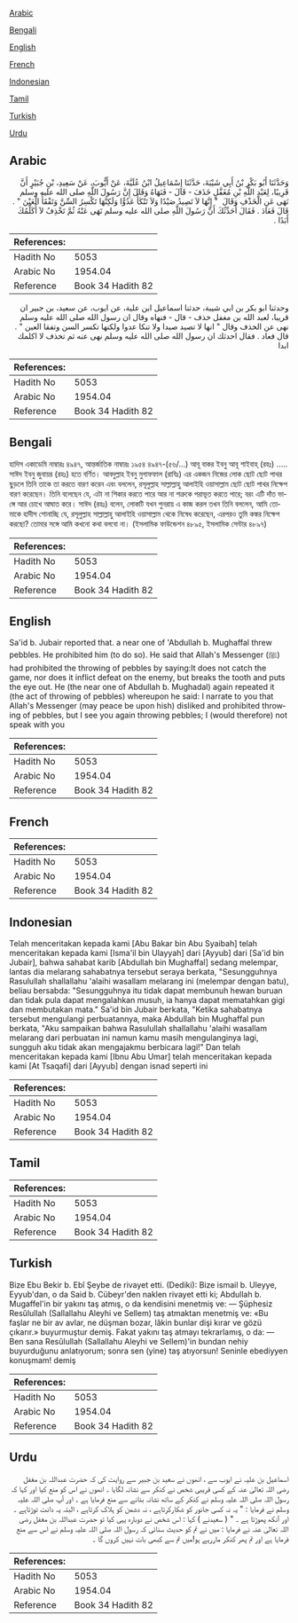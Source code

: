 [Arabic](#arabic)

[Bengali](#bengali)

[English](#english)

[French](#french)

[Indonesian](#indonesian)

[Tamil](#tamil)

[Turkish](#turkish)

[Urdu](#urdu)

## Arabic


<div dir="rtl" lang="ar" style={{fontSize:'larger',backgroundColor:'#f8f9fa',padding:20}}>
وَحَدَّثَنَا أَبُو بَكْرِ بْنُ أَبِي شَيْبَةَ، حَدَّثَنَا إِسْمَاعِيلُ ابْنُ عُلَيَّةَ، عَنْ أَيُّوبَ، عَنْ سَعِيدِ، بْنِ جُبَيْرٍ أَنَّ قَرِيبًا، لِعَبْدِ اللَّهِ بْنِ مُغَفَّلٍ خَذَفَ - قَالَ - فَنَهَاهُ وَقَالَ إِنَّ رَسُولَ اللَّهِ صلى الله عليه وسلم نَهَى عَنِ الْخَذْفِ وَقَالَ ‏ "‏ إِنَّهَا لاَ تَصِيدُ صَيْدًا وَلاَ تَنْكَأُ عَدُوًّا وَلَكِنَّهَا تَكْسِرُ السِّنَّ وَتَفْقَأُ الْعَيْنَ ‏"‏ ‏.‏ قَالَ فَعَادَ ‏.‏ فَقَالَ أُحَدِّثُكَ أَنَّ رَسُولَ اللَّهِ صلى الله عليه وسلم نَهَى عَنْهُ ثُمَّ تَخْذِفُ لاَ أُكَلِّمُكَ أَبَدًا ‏.‏
</div>
<div style={{backgroundColor:'#f8f9fa',padding:20, marginBottom: 10}}><table> <thead> <tr> <th>References:</th> <th></th> </tr> </thead> <tbody><tr><td>Hadith No</td><td>5053</td></tr><tr><td>Arabic No</td><td>1954.04</td></tr><tr><td>Reference</td><td>Book 34 Hadith 82</td></tr></tbody></table></div>


<div dir="rtl" lang="ar" style={{fontSize:'larger',backgroundColor:'#f8f9fa',padding:20}}>
وحدثنا ابو بكر بن ابي شيبة، حدثنا اسماعيل ابن علية، عن ايوب، عن سعيد، بن جبير ان قريبا، لعبد الله بن مغفل خذف - قال - فنهاه وقال ان رسول الله صلى الله عليه وسلم نهى عن الخذف وقال " انها لا تصيد صيدا ولا تنكا عدوا ولكنها تكسر السن وتفقا العين " . قال فعاد . فقال احدثك ان رسول الله صلى الله عليه وسلم نهى عنه ثم تخذف لا اكلمك ابدا
</div>
<div style={{backgroundColor:'#f8f9fa',padding:20, marginBottom: 10}}><table> <thead> <tr> <th>References:</th> <th></th> </tr> </thead> <tbody><tr><td>Hadith No</td><td>5053</td></tr><tr><td>Arabic No</td><td>1954.04</td></tr><tr><td>Reference</td><td>Book 34 Hadith 82</td></tr></tbody></table></div>

## Bengali


<div dir="ltr" lang="bn" style={{fontSize:'larger',backgroundColor:'#f8f9fa',padding:20}}>
হাদিস একাডেমি নাম্বারঃ ৪৯৪৭, আন্তর্জাতিক নাম্বারঃ ১৯৫৪ ৪৯৪৭-(৫৬/...) আবূ বাকর ইবনু আবূ শাইবাহ্ (রহঃ) ..... সাঈদ ইবনু জুবায়র (রহঃ) হতে বর্ণিত। আবদুল্লাহ ইবনু মুগাফফাল (রাযিঃ) এর একজন নিজের লোক ছোট ছোট পাথর ছুড়লে তিনি তাকে তা করতে বারণ করেন এবং বললেন, রসূলুল্লাহ সাল্লাল্লাহু আলাইহি ওয়াসাল্লাম ছোট ছোট পাথর নিক্ষেপ বারণ করেছেন। তিনি বলেছেন যে, এটা না শিকার করতে পারে আর না শত্রুকে পরাভূত করতে পারে; বরং এটি দাঁত ভাঙ্গে আর চোখে আঘাত করে। সাঈদ (রহঃ) বলেন, লোকটি যখন পুনরায় এ কাজ করল তখন তিনি বললেন, আমি তোমাকে হাদীস শোনাচ্ছি যে, রসূলুল্লাহ সাল্লাল্লাহু আলাইহি ওয়াসাল্লাম থেকে নিষেধ করেছেন, এরপরও তুমি কঙ্কর নিক্ষেপ করছো? তোমার সঙ্গে আমি কখনো কথা বলবো না। (ইসলামিক ফাউন্ডেশন ৪৮৯৫, ইসলামিক সেন্টার ৪৮৯৭)
</div>
<div style={{backgroundColor:'#f8f9fa',padding:20, marginBottom: 10}}><table> <thead> <tr> <th>References:</th> <th></th> </tr> </thead> <tbody><tr><td>Hadith No</td><td>5053</td></tr><tr><td>Arabic No</td><td>1954.04</td></tr><tr><td>Reference</td><td>Book 34 Hadith 82</td></tr></tbody></table></div>

## English


<div dir="ltr" lang="en" style={{fontSize:'larger',backgroundColor:'#f8f9fa',padding:20}}>
Sa'id b. Jubair reported that. a near one of 'Abdullah b. Mughaffal threw pebbles. He prohibited him (to do so). He said that Allah's Messenger (ﷺ) had prohibited the throwing of pebbles by saying:It does not catch the game, nor does it inflict defeat on the enemy, but breaks the tooth and puts the eye out. He (the near one of Abdullah b. Mughadal) again repeated it (the act of throwing of pebbles) whereupon he said: I narrate to you that Allah's Messenger (may peace be upon hish) disliked and prohibited throwing of pebbles, but I see you again throwing pebbles; I (would therefore) not speak with you
</div>
<div style={{backgroundColor:'#f8f9fa',padding:20, marginBottom: 10}}><table> <thead> <tr> <th>References:</th> <th></th> </tr> </thead> <tbody><tr><td>Hadith No</td><td>5053</td></tr><tr><td>Arabic No</td><td>1954.04</td></tr><tr><td>Reference</td><td>Book 34 Hadith 82</td></tr></tbody></table></div>

## French


<div dir="ltr" lang="fr" style={{fontSize:'larger',backgroundColor:'#f8f9fa',padding:20}}>

</div>
<div style={{backgroundColor:'#f8f9fa',padding:20, marginBottom: 10}}><table> <thead> <tr> <th>References:</th> <th></th> </tr> </thead> <tbody><tr><td>Hadith No</td><td>5053</td></tr><tr><td>Arabic No</td><td>1954.04</td></tr><tr><td>Reference</td><td>Book 34 Hadith 82</td></tr></tbody></table></div>

## Indonesian


<div dir="ltr" lang="id" style={{fontSize:'larger',backgroundColor:'#f8f9fa',padding:20}}>
Telah menceritakan kepada kami [Abu Bakar bin Abu Syaibah] telah menceritakan kepada kami [Isma'il bin Ulayyah] dari [Ayyub] dari [Sa'id bin Jubair], bahwa sahabat karib [Abdullah bin Mughaffal] sedang melempar, lantas dia melarang sahabatnya tersebut seraya berkata, "Sesungguhnya Rasulullah shallallahu 'alaihi wasallam melarang ini (melempar dengan batu), beliau bersabda: "Sesungguhnya itu tidak dapat membunuh hewan buruan dan tidak pula dapat mengalahkan musuh, ia hanya dapat mematahkan gigi dan membutakan mata." Sa'id bin Jubair berkata, "Ketika sahabatnya tersebut mengulangi perbuatannya, maka Abdullah bin Mughaffal pun berkata, "Aku sampaikan bahwa Rasulullah shallallahu 'alaihi wasallam melarang dari perbuatan ini namun kamu masih mengulanginya lagi, sungguh aku tidak akan mengajakmu berbicara lagi!" Dan telah menceritakan kepada kami [Ibnu Abu Umar] telah menceritakan kepada kami [At Tsaqafi] dari [Ayyub] dengan isnad seperti ini
</div>
<div style={{backgroundColor:'#f8f9fa',padding:20, marginBottom: 10}}><table> <thead> <tr> <th>References:</th> <th></th> </tr> </thead> <tbody><tr><td>Hadith No</td><td>5053</td></tr><tr><td>Arabic No</td><td>1954.04</td></tr><tr><td>Reference</td><td>Book 34 Hadith 82</td></tr></tbody></table></div>

## Tamil


<div dir="ltr" lang="ta" style={{fontSize:'larger',backgroundColor:'#f8f9fa',padding:20}}>

</div>
<div style={{backgroundColor:'#f8f9fa',padding:20, marginBottom: 10}}><table> <thead> <tr> <th>References:</th> <th></th> </tr> </thead> <tbody><tr><td>Hadith No</td><td>5053</td></tr><tr><td>Arabic No</td><td>1954.04</td></tr><tr><td>Reference</td><td>Book 34 Hadith 82</td></tr></tbody></table></div>

## Turkish


<div dir="ltr" lang="tr" style={{fontSize:'larger',backgroundColor:'#f8f9fa',padding:20}}>
Bize Ebu Bekir b. Ebî Şeybe de rivayet etti. (Dediki): Bize ismail b. Uleyye, Eyyub'dan, o da Said b. Cübeyr'den naklen rivayet etti ki; Abdullah b. Mugaffel'in bir yakını taş atmış, o da kendisini menetmiş ve: — Şüphesiz Resûlullah (Sallallahu Aleyhi ve Sellem) taş atmaktan menetmiş ve: «Bu faşlar ne bir av avlar, ne düşman bozar, lâkin bunlar dişi kırar ve gözü çıkarır.» buyurmuştur demiş. Fakat yakını taş atmayı tekrarlamış, o da: — Ben sana Resûlullah (Sallallahu Aleyhi ve Sellem)'in bundan nehiy buyurduğunu anlatıyorum; sonra sen (yine) taş atıyorsun! Seninle ebediyyen konuşmam! demiş
</div>
<div style={{backgroundColor:'#f8f9fa',padding:20, marginBottom: 10}}><table> <thead> <tr> <th>References:</th> <th></th> </tr> </thead> <tbody><tr><td>Hadith No</td><td>5053</td></tr><tr><td>Arabic No</td><td>1954.04</td></tr><tr><td>Reference</td><td>Book 34 Hadith 82</td></tr></tbody></table></div>

## Urdu


<div dir="rtl" lang="ur" style={{fontSize:'larger',backgroundColor:'#f8f9fa',padding:20}}>
اسماعیل بن علیہ نے ایوب سے ، انھوں نے سعید بن جبیر سے روایت کی کہ حضرت عبداللہ بن مغفل رضی اللہ تعالیٰ عنہ کے کسی قریبی شخص نے کنکر سے نشانہ لگایا ۔ انھوں نے اس کو منع کیا اور کہا کہ رسول اللہ صلی اللہ علیہ وسلم نے کنکر کے ساتھ نشانہ بنانے سے منع فرمایا ہے ۔ اور آپ صلی اللہ علیہ وسلم نے فرمایا : " یہ نہ کسی جانور کو شکارکرتاہے ، نہ دشمن کو ہلاک کرتاہے ، البتہ یہ دانت توڑتاہے ۔ اور آنکھ پھوڑتا ہے ۔ " ( سعیدنے ) کہا : اس شخص نے دوبارہ یہی کیا تو حضرت عبداللہ بن مغفل رضی اللہ تعالیٰ عنہ نے فرمایا : میں نے تم کو حدیث سنائی کہ رسول اللہ صلی اللہ علیہ وسلم نے اس سے منع فرمایا ہے اور تم پھر کنکر ماررہے ہو!میں تم سے کبھی بات نہیں کروں گا ۔
</div>
<div style={{backgroundColor:'#f8f9fa',padding:20, marginBottom: 10}}><table> <thead> <tr> <th>References:</th> <th></th> </tr> </thead> <tbody><tr><td>Hadith No</td><td>5053</td></tr><tr><td>Arabic No</td><td>1954.04</td></tr><tr><td>Reference</td><td>Book 34 Hadith 82</td></tr></tbody></table></div>